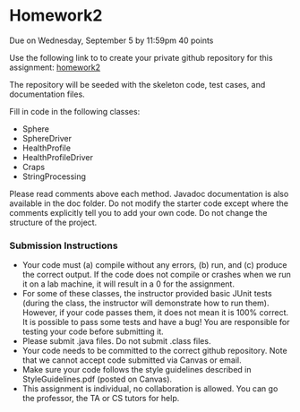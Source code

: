 # Homework2
Due on Wednesday, September 5 by 11:59pm
40 points

Use the following link to to create your private github repository for this assignment: 
[homework2]()

The repository will be seeded with the skeleton code, test cases, and documentation files.

Fill in code in the following classes:
- Sphere
- SphereDriver
- HealthProfile
- HealthProfileDriver
- Craps
- StringProcessing

Please read comments above each method. Javadoc documentation is also available in the doc folder. Do not modify the starter code except where the comments explicitly tell you to add your own code. Do not change the structure of the project.

### Submission Instructions

- Your code must (a) compile without any errors, (b) run, and (c) produce the correct output. If the code does not compile or crashes when we run it on a lab machine, it will result in a 0 for the assignment. 
- For some of these classes, the instructor provided basic JUnit tests (during the class, the instructor will demonstrate how to run them). However, if your code passes them, it does not mean it is 100% correct. It is possible to pass some tests and have a bug! You are responsible for testing your code before submitting it.
- Please submit .java files. Do not submit .class files.
- Your code needs to be committed to the correct github repository. Note that we cannot accept code submitted via Canvas or email. 
- Make sure your code follows the style guidelines described in StyleGuidelines.pdf (posted on Canvas). 
- This assignment is individual, no collaboration is allowed. You can go the professor, the TA or CS tutors for help.
